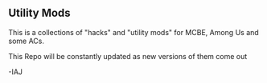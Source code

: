 ## Utility Mods
  
This is a collections of "hacks" and "utility mods" for MCBE, Among Us and some ACs.

This Repo will be constantly updated as new versions of them come out

-IAJ 